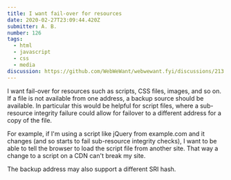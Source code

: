 ```yaml
---
title: I want fail-over for resources
date: 2020-02-27T23:09:44.420Z
submitter: A. B.
number: 126
tags:
  - html
  - javascript
  - css
  - media
discussion: https://github.com/WebWeWant/webwewant.fyi/discussions/213
---
```

I want fail-over for resources such as scripts, CSS files, images, and so on. If a file is not available from one address, a backup source should be available. In particular this would be helpful for script files, where a sub-resource integrity failure could allow for failover to a different address for a copy of the file. 

For example, if I'm using a script like jQuery from example.com and it changes (and so starts to fail sub-resource integrity checks), I want to be able to tell the browser to load the script file from another site. That way a change to a script on a CDN  can't break my site.

The backup address may also support a different SRI hash.
